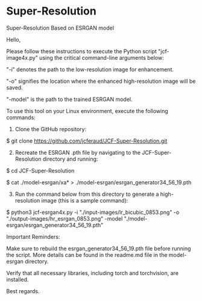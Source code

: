 # Super-Resolution
Super-Resolution Based on ESRGAN model


Hello,

Please follow these instructions to execute the Python script "jcf-image4x.py" using the critical command-line arguments below:

"-i" denotes the path to the low-resolution image for enhancement.

"-o" signifies the location where the enhanced high-resolution image will be saved.

"-model" is the path to the trained ESRGAN model.

To use this tool on your Linux environment, execute the following commands:

1. Clone the GitHub repository:

$ git clone https://github.com/jcferaud/JCF-Super-Resolution.git

2. Recreate the ESRGAN .pth file by navigating to the JCF-Super-Resolution directory and running:

$ cd JCF-Super-Resolution

$ cat ./model-esrgan/xa* > ./model-esrgan/esrgan_generator34_56_19.pth


3. Run the command below from this directory to generate a high-resolution image (this is a sample command):

$ python3 jcf-esrgan4x.py -i "./input-images/lr_bicubic_0853.png" -o "./output-images/hr_esrgan_0853.png" -model "./model-esrgan/esrgan_generator34_56_19.pth"

Important Reminders:

Make sure to rebuild the esrgan_generator34_56_19.pth file before running the script. More details can be found in the readme.md file in the model-esrgan directory.

Verify that all necessary libraries, including torch and torchvision, are installed.


Best regards.
